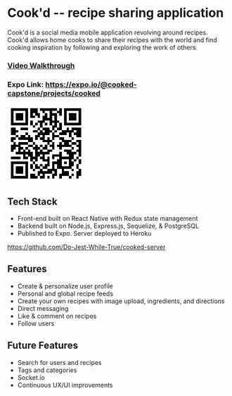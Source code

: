 # Cook'd -- recipe sharing application

Cook'd is a social media mobile application revolving around recipes. Cook'd allows home cooks to share their recipes with the world and find cooking inspiration by following and exploring the work of others.

### [Video Walkthrough](https://www.youtube.com/watch?v=2qv1BzJ4XH4&feature=youtu.be)

### Expo Link: <https://expo.io/@cooked-capstone/projects/cooked>

![Expo QR Code](./assets/readme/expo.png)

## Tech Stack

- Front-end built on React Native with Redux state management
- Backend built on Node.js, Express.js, Sequelize, & PostgreSQL
- Published to Expo. Server deployed to Heroku

<https://github.com/Do-Jest-While-True/cooked-server>

## Features

- Create & personalize user profile
- Personal and global recipe feeds
- Create your own recipes with image upload, ingredients, and directions
- Direct messaging
- Like & comment on recipes
- Follow users

## Future Features

- Search for users and recipes
- Tags and categories
- Socket.io
- Continuous UX/UI improvements
